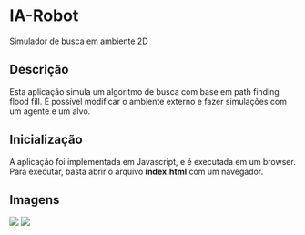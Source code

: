 # IA-Robot
Simulador de busca em ambiente 2D

## Descrição
Esta aplicação simula um algoritmo de busca com base em path finding flood fill. É possível modificar o ambiente externo e fazer simulações com um agente e um alvo.

## Inicialização
A aplicação foi implementada em Javascript, e é executada em um browser. Para executar, basta abrir o arquivo **index.html** com um navegador.

## Imagens
<img src="https://a.imge.to/2019/06/26/ggg7t.png"/>
<img src="https://a.imge.to/2019/06/26/ggUdy.png"/>
